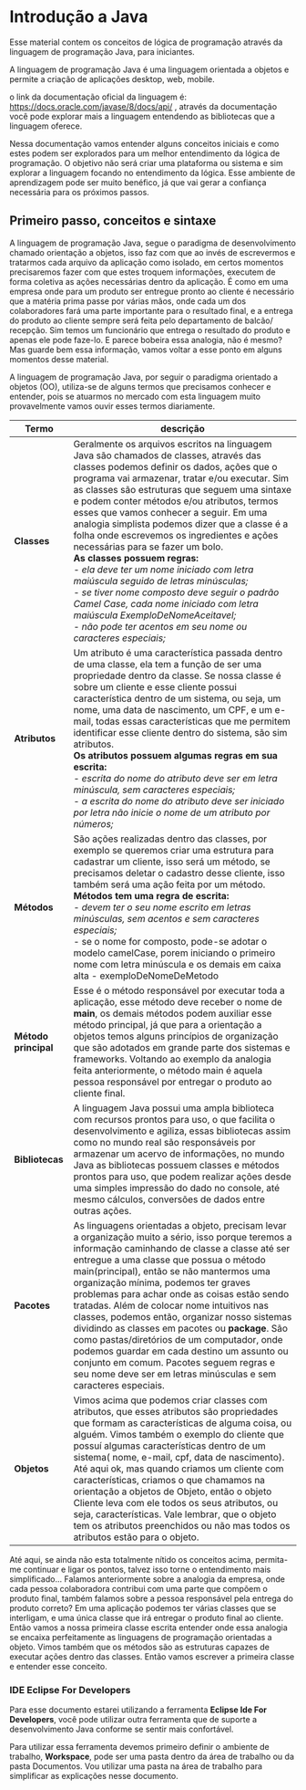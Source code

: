 # Introdução a Java
Esse material contem os conceitos de lógica de programação através da linguagem de programação Java, para iniciantes.

A linguagem de programação Java é uma linguagem orientada a objetos e permite a criação de aplicações desktop, web, mobile.

o link da documentação oficial da linguagem é: https://docs.oracle.com/javase/8/docs/api/ ,  através da documentação você pode explorar mais a linguagem entendendo as bibliotecas que a linguagem oferece.

Nessa documentação vamos entender alguns conceitos iniciais e como estes podem ser explorados para um melhor entendimento da lógica de programação. O objetivo não será criar uma plataforma ou sistema e sim explorar a linguagem focando no entendimento da lógica. Esse ambiente de aprendizagem pode ser muito benéfico, já que vai gerar a confiança necessária para os próximos passos.

##  Primeiro passo, conceitos e sintaxe

A linguagem de programação Java, segue o paradigma de desenvolvimento chamado orientação a objetos, isso faz com que ao invés de escrevermos e tratarmos cada arquivo da aplicação como isolado, em certos momentos precisaremos fazer com que estes troquem informações, executem de forma coletiva as ações necessárias dentro da aplicação. É como em uma empresa onde para um produto ser entregue pronto ao cliente é necessário que a matéria prima passe por várias mãos, onde cada um dos colaboradores fará uma parte importante para o resultado final, e a entrega do produto ao cliente sempre será feita pelo departamento de balcão/ recepção. Sim temos um funcionário que entrega o resultado do produto e apenas ele pode faze-lo.  E parece bobeira essa analogia, não é mesmo? Mas guarde bem essa informação, vamos voltar a esse ponto em alguns momentos desse material.

A linguagem de programação Java, por seguir o paradigma orientado a objetos (OO), utiliza-se de alguns termos que precisamos conhecer e entender, pois se atuarmos no mercado com esta linguagem muito provavelmente vamos ouvir esses termos diariamente.


| Termo                | descrição                                                    |
| -------------------- | ------------------------------------------------------------ |
| **Classes**          | Geralmente os arquivos escritos na linguagem Java são chamados de classes, através das classes podemos definir os dados, ações que o programa vai armazenar, tratar e/ou executar. Sim as classes são estruturas que seguem uma sintaxe e podem conter métodos e/ou atributos, termos esses que vamos conhecer a seguir. Em uma analogia simplista podemos dizer que a classe é a folha onde escrevemos os ingredientes e ações necessárias para se fazer um bolo.<br /> **As classes possuem regras:** <br />*- ela deve ter um nome iniciado com letra maiúscula seguido de letras minúsculas; <br />- se tiver nome composto deve seguir o padrão Camel Case, cada nome iniciado com letra maiúscula ExemploDeNomeAceitavel;<br />- não pode ter acentos em seu nome ou caracteres especiais;* |
| **Atributos**        | Um atributo é uma característica passada dentro de uma classe, ela tem a função de ser uma propriedade dentro da classe. Se nossa classe é sobre um cliente e esse cliente possui característica dentro de um sistema, ou seja, um nome, uma data de nascimento, um CPF, e um e-mail, todas essas características que me permitem identificar esse cliente dentro do sistema, são sim atributos. <br />**Os atributos possuem algumas regras em sua escrita:**<br />*- escrita do nome do atributo deve ser em letra minúscula, sem caracteres especiais;<br />- a escrita do nome do atributo deve ser iniciado por letra não inicie o nome de um atributo por números;* |
| **Métodos**          | São ações realizadas dentro das classes, por exemplo se queremos criar uma estrutura para cadastrar um cliente, isso será um método, se precisamos deletar o cadastro desse cliente, isso também será uma ação feita por um método.<br />**Métodos tem uma regra de escrita:**<br />*- devem ter o seu nome escrito em letras minúsculas, sem acentos e sem caracteres especiais;*<br />- se o nome for composto, pode-se adotar o modelo camelCase, porem iniciando o primeiro nome com letra minúscula e os demais em caixa alta - exemploDeNomeDeMetodo |
| **Método principal** | Esse é o método responsável por executar toda a aplicação, esse método deve receber o nome de **main**, os demais métodos podem auxiliar esse método principal, já que para a orientação a objetos temos alguns princípios de organização que são adotados em grande parte dos sistemas e frameworks. Voltando ao exemplo da analogia feita anteriormente, o método main é aquela pessoa responsável por entregar o produto ao cliente final. |
| **Bibliotecas**      | A linguagem Java possui uma ampla biblioteca com recursos prontos para uso, o que facilita o desenvolvimento e agiliza, essas bibliotecas assim como no mundo real são responsáveis por armazenar um acervo de informações, no mundo Java as bibliotecas possuem classes e métodos prontos para uso, que podem realizar ações desde uma simples impressão do dado no console, até mesmo cálculos, conversões de dados entre outras ações. |
| **Pacotes**          | As linguagens orientadas a objeto, precisam levar a organização muito a sério, isso porque teremos a informação caminhando de classe a classe até ser entregue a uma classe que possua o método main(principal), então se não mantermos uma organização mínima, podemos ter graves problemas para achar onde as coisas estão sendo tratadas. Além de colocar nome intuitivos nas classes, podemos então, organizar nosso sistemas dividindo as classes em pacotes ou **package**. São como pastas/diretórios de um computador, onde podemos guardar em cada destino um assunto ou conjunto em comum. Pacotes seguem regras e seu nome deve ser em letras minúsculas e sem caracteres especiais. |
| **Objetos**          | Vimos acima que podemos criar classes com atributos, que esses atributos são propriedades que formam as características de alguma coisa, ou alguém. Vimos também o exemplo do cliente que possuí algumas características dentro de um sistema( nome, e-mail, cpf, data de nascimento). Até aqui ok, mas quando criamos um cliente com características, criamos o que chamamos na orientação a objetos de Objeto, então o objeto Cliente leva com ele todos os seus atributos, ou seja, características. Vale lembrar, que o objeto tem os atributos preenchidos ou não mas todos os atributos estão para o objeto. |

Até aqui, se ainda não esta totalmente nítido os conceitos acima, permita-me continuar e ligar os pontos, talvez isso torne o entendimento mais simplificado...
Falamos anteriormente sobre a analogia da empresa, onde cada pessoa colaboradora contribui com uma parte que compõem o produto final, também falamos sobre a pessoa responsável pela entrega do produto correto? Em uma aplicação podemos ter várias classes que se interligam, e uma única classe que irá entregar o produto final ao cliente. Então vamos a nossa primeira classe escrita entender onde essa analogia se encaixa perfeitamente as linguagens de programação orientadas a objeto. Vimos também que os métodos são as estruturas capazes de executar ações dentro das classes. Então vamos escrever a primeira classe e entender esse conceito.

### IDE Eclipse For Developers

Para esse documento estarei utilizando a ferramenta **Eclipse Ide For Developers**, você pode utilizar outra ferramenta que de suporte a desenvolvimento Java conforme se sentir mais confortável.

Para utilizar essa ferramenta devemos primeiro definir o ambiente de trabalho, **Workspace**, pode ser uma pasta dentro da área de trabalho ou da pasta Documentos. Vou utilizar uma pasta na área de trabalho para simplificar as explicações nesse documento.

